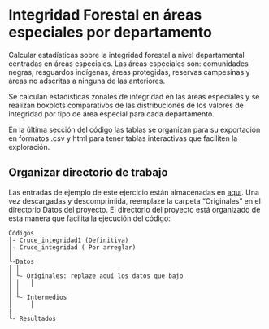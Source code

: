 Integridad Forestal en áreas especiales por departamento
================
Calcular estadísticas sobre la integridad forestal a nivel departamental centradas en áreas especiales.
Las áreas especiales son: comunidades negras,  resguardos indígenas, áreas protegidas, reservas campesinas y áreas no adscritas a ninguna de las anteriores. 

Se calculan estadísticas zonales de integridad en las áreas especiales y se realizan boxplots comparativos de las distribuciones de los valores de integridad por tipo de área especial para cada departamento.

En la última sección del código las tablas se organizan para su exportación en formatos .csv y html para tener tablas interactivas que faciliten la exploración. 

## Organizar directorio de trabajo

Las entradas de ejemplo de este ejercicio están almacenadas en [aquí](xxxx).
Una vez descargadas y descomprimida, reemplaze la carpeta “Originales” en el directorio Datos del proyecto.
El directorio del proyecto está organizado de esta manera que facilita la ejecución del
código:

    Códigos
    │- Cruce_integridad1 (Definitiva)
    │- Cruce_integridad ( Por arreglar)
    │    
    └-Datos
    │ │
    │ └- Originales: replaze aquí los datos que bajo
    │ │   │
    │ │   
    │ └- Intermedios
    │     │     
    |
    └- Resultados

